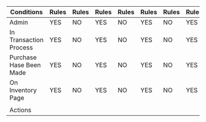 | Conditions | Rules |Rules |Rules | Rules|Rules | Rules|Rules | Rules| Rules| Rules| Rules| Rules|Rules | Rules| Rules| Rules| 
|----------|---------|-----|--|--|--|--|--|--|--|--|--|--|--|--|--|--|
| Admin   | YES| NO |YES  | NO|YES |NO |YES |NO |YES |NO |YES |YES |NO |YES |NO |YES |
| In Transaction Process| YES| NO |YES  | NO|YES |NO |YES |NO |YES |NO |YES |YES |NO |YES |NO |YES |
| Purchase Hase Been Made| YES| NO |YES  | NO|YES |NO |YES |NO |YES |NO |YES |YES |NO |YES |NO |YES |
| On Inventory Page| YES| NO |YES  | NO|YES |NO |YES |NO |YES |NO |YES |YES |NO |YES |NO |YES |   
|                      |   |   |
|        Actions        |   |   |

